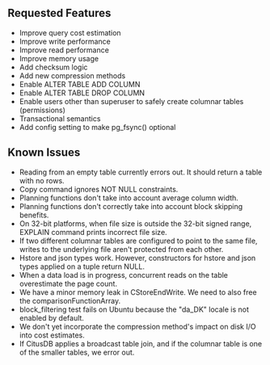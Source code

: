 Requested Features
------------------

* Improve query cost estimation
* Improve write performance
* Improve read performance
* Improve memory usage
* Add checksum logic
* Add new compression methods
* Enable ALTER TABLE ADD COLUMN
* Enable ALTER TABLE DROP COLUMN
* Enable users other than superuser to safely create columnar tables (permissions)
* Transactional semantics
* Add config setting to make pg_fsync() optional


Known Issues
------------

* Reading from an empty table currently errors out. It should return a table with
  no rows.
* Copy command ignores NOT NULL constraints.
* Planning functions don't take into account average column width.
* Planning functions don't correctly take into account block skipping benefits.
* On 32-bit platforms, when file size is outside the 32-bit signed range, EXPLAIN
  command prints incorrect file size.
* If two different columnar tables are configured to point to the same file,
  writes to the underlying file aren't protected from each other.
* Hstore and json types work. However, constructors for hstore and json types
  applied on a tuple return NULL.
* When a data load is in progress, concurrent reads on the table overestimate the
  page count.
* We have a minor memory leak in CStoreEndWrite. We need to also free the
  comparisonFunctionArray.
* block_filtering test fails on Ubuntu because the "da_DK" locale is not enabled
  by default.
* We don't yet incorporate the compression method's impact on disk I/O into cost
  estimates.
* If CitusDB applies a broadcast table join, and if the columnar table is one of
  the smaller tables, we error out.
